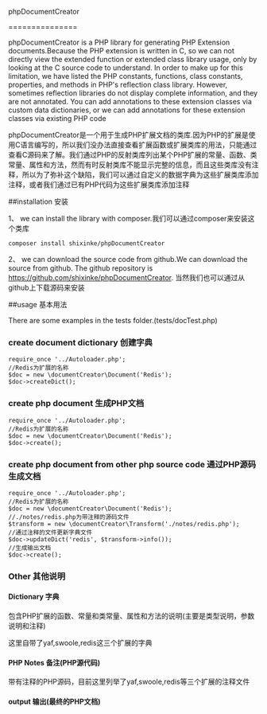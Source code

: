 phpDocumentCreator

===============

phpDocumentCreator is a PHP library for generating PHP Extension documents.Because the PHP extension is written in C, so we can not directly view the extended function or extended class library usage, only by looking at the C source code to understand. In order to make up for this limitation, we have listed the PHP constants, functions, class constants, properties, and methods in PHP's reflection class library. However, sometimes reflection libraries do not display complete information, and they are not annotated. You can add annotations to these extension classes via custom data dictionaries, or we can add annotations for these extension classes via existing PHP code

phpDocumentCreator是一个用于生成PHP扩展文档的类库.因为PHP的扩展是使用C语言编写的，所以我们没办法直接查看扩展函数或扩展类库的用法，只能通过查看C源码来了解。我们通过PHP的反射类库列出某个PHP扩展的常量、函数、类常量、属性和方法，然而有时反射类库不能显示完整的信息，而且这些类库没有注释，所以为了弥补这个缺陷，我们可以通过自定义的数据字典为这些扩展类库添加注释，或者我们通过已有PHP代码为这些扩展类库添加注释

##installation 安装

1、 we can install the library with composer.我们可以通过composer来安装这个类库

    composer install shixinke/phpDocumentCreator
    
2、 we can download the source code from github.We can download the source from github. The github repository is https://github.com/shixinke/phpDocumentCreator. 当然我们也可以通过从github上下载源码来安装   

##usage 基本用法


There are some  examples in the tests folder.(tests/docTest.php)

### create document dictionary 创建字典

    require_once '../Autoloader.php';
    //Redis为扩展的名称
    $doc = new \documentCreator\Document('Redis');
    $doc->createDict();
    
### create php document 生成PHP文档
    
    require_once '../Autoloader.php';
    //Redis为扩展的名称
    $doc = new \documentCreator\Document('Redis');
    $doc->create();
    
### create php document from other php source code 通过PHP源码生成文档
    
    require_once '../Autoloader.php';
    //Redis为扩展的名称
    $doc = new \documentCreator\Document('Redis');
    //./notes/redis.php为带注释的源码文件
    $transform = new \documentCreator\Transform('./notes/redis.php');
    //通过注释的文件更新字典文件
    $doc->updateDict('redis', $transform->info());
    //生成输出文档
    $doc->create();
    
### Other 其他说明
    
#### Dictionary 字典

包含PHP扩展的函数、常量和类常量、属性和方法的说明(主要是类型说明，参数说明和注释)

这里自带了yaf,swoole,redis这三个扩展的字典

#### PHP Notes 备注(PHP源代码)

带有注释的PHP源码，目前这里列举了yaf,swoole,redis等三个扩展的注释文件

#### output 输出(最终的PHP文档)
    